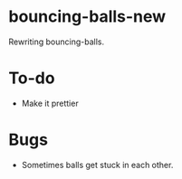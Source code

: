 # bouncing-balls-new
Rewriting bouncing-balls.

# To-do
* Make it prettier

# Bugs
* Sometimes balls get stuck in each other.
